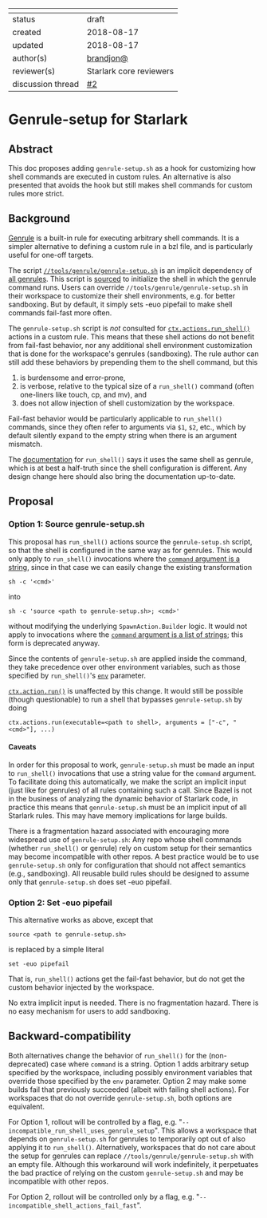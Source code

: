 <nbsp>|<nbsp>
---|---
status | draft
created | 2018-08-17
updated | 2018-08-17
author(s) | [brandjon@](https://github.com/brandjon)
reviewer(s) | Starlark core reviewers
discussion thread | [#2](https://github.com/bazelbuild/starlark/issues/2)

# Genrule-setup for Starlark

## Abstract

This doc proposes adding `genrule-setup.sh` as a hook for customizing how shell commands are executed in custom rules. An alternative is also presented that avoids the hook but still makes shell commands for custom rules more strict.

## Background

[Genrule](https://docs.bazel.build/versions/master/be/general.html#genrule) is a built-in rule for executing arbitrary shell commands. It is a simpler alternative to defining a custom rule in a bzl file, and is particularly useful for one-off targets.

The script [`//tools/genrule/genrule-setup.sh`](https://github.com/bazelbuild/bazel/blob/0.16.1/tools/genrule/genrule-setup.sh) is an implicit dependency of [all genrules](https://github.com/bazelbuild/bazel/blob/0.16.1/src/main/java/com/google/devtools/build/lib/bazel/rules/genrule/BazelGenRuleRule.java#L51). This script is [sourced](https://github.com/bazelbuild/bazel/blob/0.16.1/src/main/java/com/google/devtools/build/lib/rules/genrule/GenRuleBase.java#L167) to initialize the shell in which the genrule command runs. Users can override `//tools/genrule/genrule-setup.sh` in their workspace to customize their shell environments, e.g. for better sandboxing. But by default, it simply sets -euo pipefail to make shell commands fail-fast more often.

The `genrule-setup.sh` script is *not* consulted for [`ctx.actions.run_shell()`](https://docs.bazel.build/versions/master/skylark/lib/actions.html#run_shell) actions in a custom rule. This means that these shell actions do not benefit from fail-fast behavior, nor any additional shell environment customization that is done for the workspace's genrules (sandboxing). The rule author can still add these behaviors by prepending them to the shell command, but this

1.  is burdensome and error-prone,
1.  is verbose, relative to the typical size of a `run_shell()` command (often one-liners like touch, cp, and mv), and
1.  does not allow injection of shell customization by the workspace.

Fail-fast behavior would be particularly applicable to `run_shell()` commands, since they often refer to arguments via `$1`, `$2`, etc., which by default silently expand to the empty string when there is an argument mismatch.

The [documentation](https://docs.bazel.build/versions/master/skylark/lib/actions.html#run_shell.command) for `run_shell()` says it uses the same shell as genrule, which is at best a half-truth since the shell configuration is different. Any design change here should also bring the documentation up-to-date.

## Proposal

### Option 1: Source genrule-setup.sh

This proposal has `run_shell()` actions source the `genrule-setup.sh` script, so that the shell is configured in the same way as for genrules. This would only apply to `run_shell()` invocations where the [`command` argument is a string](https://github.com/bazelbuild/bazel/blob/0.16.1/src/main/java/com/google/devtools/build/lib/analysis/skylark/SkylarkActionFactory.java#L272), since in that case we can easily change the existing transformation

```
sh -c '<cmd>'
```

into

```
sh -c 'source <path to genrule-setup.sh>; <cmd>'
```

without modifying the underlying `SpawnAction.Builder` logic. It would not apply to invocations where the [`command` argument is a list of strings](https://github.com/bazelbuild/bazel/blob/0.16.1/src/main/java/com/google/devtools/build/lib/analysis/skylark/SkylarkActionFactory.java#L291)</code>; this form is deprecated anyway.

Since the contents of `genrule-setup.sh` are applied inside the command, they take precedence over other environment variables, such as those specified by `run_shell()`'s [`env`](https://docs.bazel.build/versions/master/skylark/lib/actions.html#run_shell.env) parameter.

[`ctx.action.run()`](https://docs.bazel.build/versions/master/skylark/lib/actions.html#run) is unaffected by this change. It would still be possible (though questionable) to run a shell that bypasses `genrule-setup.sh` by doing

```
ctx.actions.run(executable=<path to shell>, arguments = ["-c", "<cmd>"], ...)
```

#### Caveats

In order for this proposal to work, `genrule-setup.sh` must be made an input to `run_shell()` invocations that use a string value for the `command` argument. To facilitate doing this automatically, we make the script an implicit input (just like for genrules) of all rules containing such a call. Since Bazel is not in the business of analyzing the dynamic behavior of Starlark code, in practice this means that `genrule-setup.sh` must be an implicit input of all Starlark rules. This may have memory implications for large builds.

There is a fragmentation hazard associated with encouraging more widespread use of `genrule-setup.sh`: Any repo whose shell commands (whether `run_shell()` or genrule) rely on custom setup for their semantics may become incompatible with other repos. A best practice would be to use `genrule-setup.sh` only for configuration that should not affect semantics (e.g., sandboxing). All reusable build rules should be designed to assume only that `genrule-setup.sh` does set -euo pipefail.

### Option 2: Set -euo pipefail

This alternative works as above, except that

```
source <path to genrule-setup.sh>
```

is replaced by a simple literal

```
set -euo pipefail
```

That is, `run_shell()` actions get the fail-fast behavior, but do not get the custom behavior injected by the workspace.

No extra implicit input is needed. There is no fragmentation hazard. There is no easy mechanism for users to add sandboxing.

## Backward-compatibility

Both alternatives change the behavior of `run_shell()` for the (non-deprecated) case where `command` is a string. Option 1 adds arbitrary setup specified by the workspace, including possibly environment variables that override those specified by the `env` parameter. Option 2 may make some builds fail that previously succeeded (albeit with failing shell actions). For workspaces that do not override `genrule-setup.sh`, both options are equivalent.

For Option 1, rollout will be controlled by a flag, e.g. "`--incompatible_run_shell_uses_genrule_setup`". This allows a workspace that depends on `genrule-setup.sh` for genrules to temporarily opt out of also applying it to `run_shell()`. Alternatively, workspaces that do not care about the setup for genrules can replace `//tools/genrule/genrule-setup.sh` with an empty file. Although this workaround will work indefinitely, it perpetuates the bad practice of relying on the custom `genrule-setup.sh` and may be incompatible with other repos.

For Option 2, rollout will be controlled only by a flag, e.g. "`--incompatible_shell_actions_fail_fast`".
